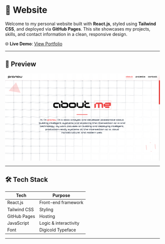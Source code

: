 # 🚀 Website

Welcome to my personal website built with **React.js**, styled using **Tailwind CSS**, and deployed via **GitHub Pages**. This site showcases my projects, skills, and contact information in a clean, responsive design.

🌐 **Live Demo**: [View Portfolio](https://pranav0-0.github.io/about-me)

---

## 📸 Preview

![Portfolio Preview](src/assets/preview.png)

---

## 🛠️ Tech Stack

| Tech           | Purpose                  |
|----------------|--------------------------|
| React.js       | Front-end framework      |
| Tailwind CSS   | Styling                  |
| GitHub Pages   | Hosting                  |
| JavaScript     | Logic & interactivity    |
| Font           | Digicold Typeface        |

---